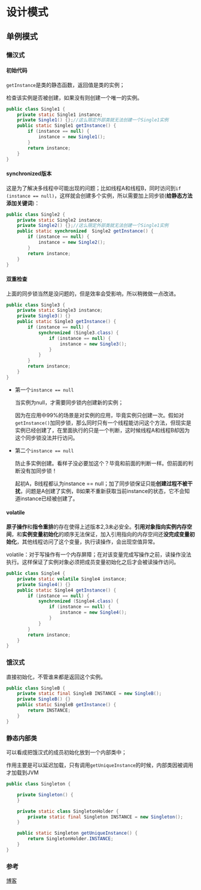 # 设计模式

## 单例模式

### 懒汉式

#### 初始代码

`getInstance`是类的静态函数，返回值是类的实例；

检查该实例是否被创建，如果没有则创建一个唯一的实例。

```java
public class Single1 {
    private static Single1 instance;
    private Single1() {};//这么限定外部类就无法创建一个Single1实例
    public static Single1 getInstance() {
        if (instance == null) {
            instance = new Single1();
        }
        return instance;
    }
}
```

#### synchronized版本

这是为了解决多线程中可能出现的问题；比如线程A和线程B，同时访问到`if (instance == null)`，这样就会创建多个实例，所以需要加上同步锁(**给静态方法添加关键词**)：

```java
public class Single2 {
    private static Single2 instance;
    private Single2() {};//这么限定外部类就无法创建一个Single1实例
    public static synchronized  Single2 getInstance() {
        if (instance == null) {
            instance = new Single2();
        }
        return instance;
    }
}
```

#### 双重检查

上面的同步锁当然是没问题的，但是效率会受影响，所以稍微做一点改进。

```java
public class Single3 {
    private static Single3 instance;
    private Single3() {}
    public static Single3 getInstance() {
        if (instance == null) {
            synchronized (Single3.class) {
                if (instance == null) {
                    instance = new Single3();
                }
            }
        }
        return instance;
    }
}
```

- 第一个`instance == null`

  当实例为null，才需要同步锁内创建新的实例；

  因为在应用中99%的场景是对实例的应用，毕竟实例只创建一次。假如对`getInstance()`加同步锁，那么同时只有一个线程能访问这个方法，但现实是实例已经创建了，在里面执行的只是一个判断，这时候线程A和线程B却因为这个同步锁没法并行访问。

- 第二个`instance == null`

  防止多实例创建。看样子没必要加这个？毕竟和前面的判断一样。但前面的判断没有加同步锁！

  起初A，B线程都认为instance == null；加了同步锁保证只能**创建过程不被干扰**，问题是A创建了实例，B如果不重新获取当前instance的状态，它不会知道instance已经被创建了。

#### volatile

**原子操作**和**指令重排**的存在使得上述版本2,3未必安全。**引用对象指向实例内存空间**，和**实例变量初始化**的顺序无法保证，加入引用指向的内存空间还**没完成变量初始化**，其他线程访问了这个变量，执行读操作，会出现空值异常。

volatile：对于写操作有一个内存屏障；在对该变量完成写操作之前，读操作没法执行。这样保证了实例对象必须把成员变量初始化之后才会被读操作访问。

```java
public class Single4 {
    private static volatile Single4 instance;
    private Single4() {}
    public static Single4 getInstance() {
        if (instance == null) {
            synchronized (Single4.class) {
                if (instance == null) {
                    instance = new Single4();
                }
            }
        }
        return instance;
    }
}
```

### 饿汉式

直接初始化，不管谁来都是返回这个实例。

```java
public class SingleB {
    private static final SingleB INSTANCE = new SingleB();
    private SingleB() {}
    public static SingleB getInstance() {
        return INSTANCE;
    }
}
```

### 静态内部类

可以看成把饿汉式的成员初始化放到一个内部类中；

作用主要是可以延迟加载，只有调用`getUniqueInstance`的时候，内部类因被调用才加载到JVM

```java
public class Singleton {

    private Singleton() {
    }

    private static class SingletonHolder {
        private static final Singleton INSTANCE = new Singleton();
    }

    public static Singleton getUniqueInstance() {
        return SingletonHolder.INSTANCE;
    }
}
```



### 参考

[博客](https://www.jianshu.com/p/eb30a388c5fc)